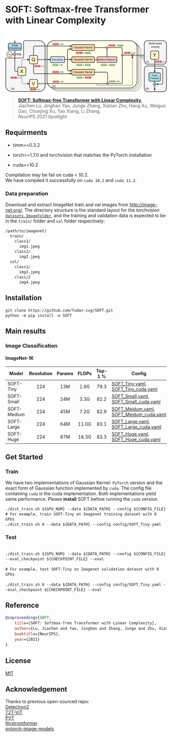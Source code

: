 # SOFT: Softmax-free Transformer with Linear Complexity

![image](resources/structure.png)

> [**SOFT: Softmax-free Transformer with Linear Complexity**](https://arxiv.org/abs/xxx),            
> Jiachen Lu, Jinghan Yao, Junge Zhang, Xiatian Zhu, Hang Xu, Weiguo Gao, Chunjing Xu, Tao Xiang, Li Zhang,        
> *NeurIPS 2021 Spotlight* 


## Requirments
* timm==0.3.2

* torch>=1.7.0 and torchvision that matches the PyTorch installation

* cuda>=10.2

Compilation may be fail on cuda < 10.2.  
We have compiled it successfully on `cuda 10.2` and `cuda 11.2`. 

### Data preparation

Download and extract ImageNet train and val images from http://image-net.org/.
The directory structure is the standard layout for the torchvision [`datasets.ImageFolder`](https://pytorch.org/docs/stable/torchvision/datasets.html#imagefolder), and the training and validation data is expected to be in the `train/` folder and `val` folder respectively:

```
/path/to/imagenet/
  train/
    class1/
      img1.jpeg
    class2/
      img2.jpeg
  val/
    class1/
      img3.jpeg
    class/2
      img4.jpeg
```
## Installation
```shell script
git clone https://github.com/fudan-zvg/SOFT.git
python -m pip install -e SOFT
```

## Main results
### Image Classification
#### ImageNet-1K

| Model       | Resolution | Params | FLOPs | Top-1 % | Config |
|-------------|:----------:|:------:|:-----:|:-------:|--------|
| SOFT-Tiny   | 224        | 13M    | 1.9G  | 79.3    |[SOFT_Tiny.yaml](config/SOFT_Tiny.yaml), [SOFT_Tiny_cuda.yaml](config/SOFT_Tiny_cuda.yaml)|
| SOFT-Small  | 224        | 24M    | 3.3G  | 82.2    |[SOFT_Small.yaml](config/SOFT_Small.yaml), [SOFT_Small_cuda.yaml](config/SOFT_Small_cuda.yaml)|
| SOFT-Medium | 224        | 45M    | 7.2G  | 82.9    |[SOFT_Meidum.yaml](config/SOFT_Medium.yaml), [SOFT_Meidum_cuda.yaml](config/SOFT_Medium_cuda.yaml)|
| SOFT-Large  | 224        | 64M    | 11.0G | 83.1    |[SOFT_Large.yaml](config/SOFT_Large.yaml), [SOFT_Large_cuda.yaml](config/SOFT_Large_cuda.yaml)|
| SOFT-Huge   | 224        | 87M    | 16.3G | 83.3    |[SOFT_Huge.yaml](config/SOFT_Huge.yaml), [SOFT_Huge_cuda.yaml](config/SOFT_Huge_cuda.yaml)|

## Get Started

### Train
We have two implementations of Gaussian Kernel: `PyTorch` version and 
the exact form of Gaussian function implemented by `cuda`. The config file containing `cuda` is the 
cuda implementation. Both implementations yield same performance. 
Please **install** SOFT before running the `cuda` version. 
```shell
./dist_train.sh ${GPU_NUM} --data ${DATA_PATH} --config ${CONFIG_FILE}
# For example, train SOFT-Tiny on Imagenet training dataset with 8 GPUs
./dist_train.sh 8 --data ${DATA_PATH} --config config/SOFT_Tiny.yaml
```

### Test

```shell

./dist_train.sh ${GPU_NUM} --data ${DATA_PATH} --config ${CONFIG_FILE} --eval_checkpoint ${CHECKPOINT_FILE} --eval

# For example, test SOFT-Tiny on Imagenet validation dataset with 8 GPUs

./dist_train.sh 8 --data ${DATA_PATH} --config config/SOFT_Tiny.yaml --eval_checkpoint ${CHECKPOINT_FILE} --eval

```
## Reference

```bibtex
@inproceedings{SOFT,
    title={SOFT: Softmax-free Transformer with Linear Complexity}, 
    author={Lu, Jiachen and Yao, Jinghan and Zhang, Junge and Zhu, Xiatian and Xu, Hang and Gao, Weiguo and Xu, Chunjing and Xiang, Tao and Zhang, Li},
    booktitle={NeurIPS},
    year={2021}
}
```

## License

[MIT](LICENSE)


## Acknowledgement

Thanks to previous open-sourced repo:  
[Detectron2](https://github.com/facebookresearch/detectron2)  
[T2T-ViT](https://github.com/yitu-opensource/T2T-ViT)  
[PVT](https://github.com/whai362/PVT)   
[Nystromformer](https://github.com/mlpen/Nystromformer)   
[pytorch-image-models](https://github.com/rwightman/pytorch-image-models)
